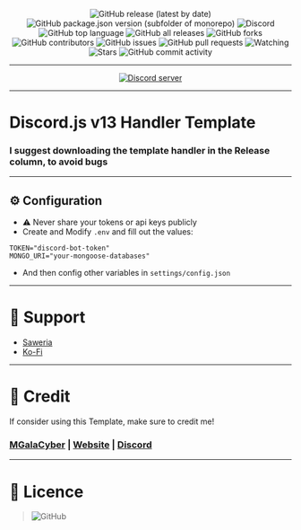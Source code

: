 <div align="center">
  
<!--   <img src="https://cdn.discordapp.com/attachments/893068961116225567/943053270375608360/FB_IMG_1642503622583.jpg" width="75%"></img>  -->
  
  ![GitHub release (latest by date)](https://img.shields.io/github/v/release/MGalaCyber/Discord.js-v13-Handler-Template?style=for-the-badge)
  ![GitHub package.json version (subfolder of monorepo)](https://img.shields.io/github/package-json/v/MGalaCyber/Discord.js-v13-Handler-Template?style=for-the-badge)
  ![Discord](https://img.shields.io/discord/826406117658853417?logo=discord&style=for-the-badge)
  ![GitHub top language](https://img.shields.io/github/languages/top/MGalaCyber/Discord.js-v13-Handler-Template?logo=javascript&style=for-the-badge)
  ![GitHub all releases](https://img.shields.io/github/downloads/MGalaCyber/Discord.js-v13-Handler-Template/total?style=for-the-badge)
  ![GitHub forks](https://img.shields.io/github/forks/MGalaCyber/Discord.js-v13-Handler-Template?logo=github&style=for-the-badge)
  ![GitHub contributors](https://img.shields.io/github/contributors/MGalaCyber/Discord.js-v13-Handler-Template?logo=github&style=for-the-badge)
  ![GitHub issues](https://img.shields.io/github/issues/MGalaCyber/Discord.js-v13-Handler-Template?logo=github&style=for-the-badge)
  ![GitHub pull requests](https://img.shields.io/github/issues-pr/MGalaCyber/Discord.js-v13-Handler-Template?logo=github&style=for-the-badge)
  ![Watching](https://img.shields.io/github/watchers/MGalaCyber/Discord.js-v13-Handler-Template?style=for-the-badge)
  ![Stars](https://img.shields.io/github/stars/MGalaCyber/Discord.js-v13-Handler-Template?style=for-the-badge)
  ![GitHub commit activity](https://img.shields.io/github/commit-activity/m/MGalaCyber/Discord.js-v13-Handler-Template?style=for-the-badge)
  
</div>

---------
<p align="center">
  <a href="https://discord.gg/VzGNhtmmfB"><img src="https://discordapp.com/api/guilds/826406117658853417/widget.png?style=banner2" alt="Discord server"></a>
</p>

---------
# Discord.js v13 Handler Template
<h3>I suggest downloading the template handler in the Release column, to avoid bugs</h3>

---------
## ⚙ Configuration
- ⚠ Never share your tokens or api keys publicly
- Create and Modify `.env` and fill out the values:
```env
TOKEN="discord-bot-token"
MONGO_URI="your-mongoose-databases"
```
- And then config other variables in `settings/config.json`

---------
# 💖 Support
- [Saweria](https://saweria.co/Galaxy1274)
- [Ko-Fi](https://ko-fi.com/MGalaCyber1274)

---------
# 💝 Credit
If consider using this Template, make sure to credit me!
### [MGalaCyber](https://github.com/MGalaCyber) | [Website](https://galacyber.vercel.app) | [Discord](https://discord.gg/2UshYsFfCP)

---------
# 📜 Licence
> ![GitHub](https://img.shields.io/github/license/MGalaCyber/Discord.js-v13-Handler-Template?style=for-the-badge)
